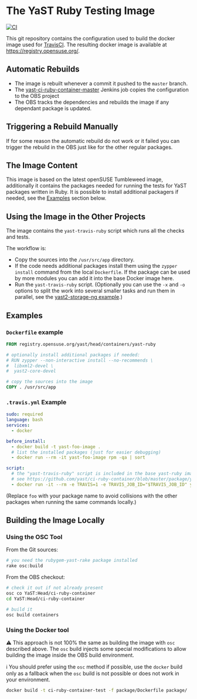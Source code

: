 # The YaST Ruby Testing Image

[![CI](https://github.com/yast/ci-ruby-container/actions/workflows/ci.yml/badge.svg?branch=master)](https://github.com/yast/ci-ruby-container/actions/workflows/ci.yml)

This git repository contains the configuration used to build the docker
image used for [TravisCI](https://travis-ci.org/).
The resulting docker image is available at https://registry.opensuse.org/.

## Automatic Rebuilds

- The image is rebuilt whenever a commit it pushed to the `master` branch.
- The [yast-ci-ruby-container-master](
  https://ci.opensuse.org/view/Yast/job/yast-ci-ruby-container-master/)
  Jenkins job copies the configuration to the OBS project
- The OBS tracks the dependencies and rebuilds the image if any dependant package
  is updated.

## Triggering a Rebuild Manually

If for some reason the automatic rebuild do not work or it failed you can
trigger the rebuild in the OBS just like for the other regular packages.


## The Image Content

This image is based on the latest openSUSE Tumbleweed image, additionally
it contains the packages needed for running the tests for YaST packages written
in Ruby. It is possible to install additional packagers if needed, see the
[Examples](#examples) section below.

## Using the Image in the Other Projects

The image contains the `yast-travis-ruby` script which runs all the checks and tests.

The workflow is:

- Copy the sources into the `/usr/src/app` directory.
- If the code needs additional packages install them using the `zypper install`
  command from the local `Dockerfile`. If the package can be used by more modules
  you can add it into the base Docker image here.
- Run the `yast-travis-ruby` script. (Optionally you can use the `-x` and `-o`
  options to split the work into several smaller tasks and run them in parallel,
  see the [yast2-storage-ng example](
  https://github.com/yast/yast-storage-ng/blob/master/.travis.yml).)

## Examples

### `Dockerfile` example

```Dockerfile
FROM registry.opensuse.org/yast/head/containers/yast-ruby

# optionally install additional packages if needed:
# RUN zypper --non-interactive install --no-recommends \
#  libxml2-devel \
#  yast2-core-devel

# copy the sources into the image
COPY . /usr/src/app
```

### `.travis.yml` Example

```yaml
sudo: required
language: bash
services:
  - docker

before_install:
  - docker build -t yast-foo-image .
  # list the installed packages (just for easier debugging)
  - docker run --rm -it yast-foo-image rpm -qa | sort

script:
  # the "yast-travis-ruby" script is included in the base yast-ruby image
  # see https://github.com/yast/ci-ruby-container/blob/master/package/yast-travis-ruby
  - docker run -it --rm -e TRAVIS=1 -e TRAVIS_JOB_ID="$TRAVIS_JOB_ID" yast-foo-image yast-travis-ruby
```

(Replace `foo` with your package name to avoid collisions with the other packages
when running the same commands locally.)


## Building the Image Locally

### Using the OSC Tool

From the Git sources:

```sh
# you need the rubygem-yast-rake package installed
rake osc:build
```

From the OBS checkout:

```sh
# check it out if not already present
osc co YaST:Head/ci-ruby-container
cd YaST:Head/ci-ruby-container

# build it
osc build containers
```

### Using the Docker tool

️:warning: This approach is not 100% the same as building the image with `osc` described above.
The `osc` build injects some special modifications to allow building the image inside
the OBS build environment.

:information_source:️ You should prefer using the `osc` method if possible, use the `docker`
build only as a fallback when the `osc` build is not possible or does not work in your environment.

```sh
docker build -t ci-ruby-container-test -f package/Dockerfile package/
```
